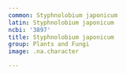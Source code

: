 ```yaml
---
common: Styphnolobium japonicum
latin: Styphnolobium japonicum
ncbi: '3897'
title: Styphnolobium japonicum
group: Plants and Fungi
image: .na.character

---
```

